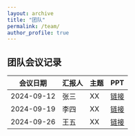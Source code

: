 ```yaml
---
layout: archive
title: "团队"
permalink: /team/
author_profile: true
---
```


## 团队会议记录
| 会议日期     | 汇报人   | 主题      | PPT  |
|------------|--------|---------|------|
| 2024-09-12 | 张三    | XX | [链接]() |
| 2024-09-19 | 李四    | XX | [链接]() |
| 2024-09-26 | 王五    | XX | [链接]() |
